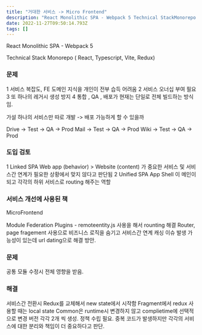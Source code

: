 ```yaml
---
title: "거대한 서비스 -> Micro Frontend"
description: "React Monolithic SPA - Webpack 5 Technical StackMonorepo ( React, Typescript, Vite, Redux) 1 서비스 복잡도, FE 도메인 지식을 개인이 전부 습득 어려움2 서비스 오너십 부여 필요 3 또 하나의 "
date: 2022-11-27T09:50:14.793Z
tags: []
---
```

React Monolithic SPA - Webpack 5 

Technical Stack
Monorepo ( React, Typescript, Vite, Redux) 

### 문제
1 서비스 복잡도, FE 도메인 지식을 개인이 전부 습득 어려움
2 서비스 오너십 부여 필요 
3 또 하나의 레거시 생성 방지 
4 통합 , QA , 배포가 현재는 단일로 전체 빌드하는 방식임. 

가설
하나의 서비스만 따로 개발 -> 배포 가능하게 할 수 있을까 

Drive -> Test -> QA -> Prod
Mail -> Test -> QA -> Prod
Wiki -> Test -> QA -> Prod

### 도입 검토
1 Linked SPA
Web app (behavior) > Website (content) 가 중요한 서비스 및 서비스간 연계가 필요한 상황에서 맞지 않다고 판단됨
2 Unified SPA 
App Shell 이 메인이되고 각각의 하위 서비스로 routing 해주는 역할


### 서비스 개선에 사용된 책 
MicroFrontend 

Module Federation Plugins - remoteentity.js 사용을 해서 rounting 해결 
Router, page fragement 사용으로 비즈니스 로직을 숨기고 서비스간 연계
캐싱 이슈 발생 가능성이 있는데 url dating으로 해결 방안.

### 문제
공통 모듈 수정시 전체 영향을 받음. 
### 해결 
서비스간 전환시 Redux를 교체해서 new state에서 시작함 
Fragment에서 redux 사용할 때는 local state 
Common은 runtime시 변경하지 않고 complietime에 선택적으로 변경 
버전 각각 2개 씩 생성. 정책 수립 필요. 
중복 코드가 발생하지만 각각의 서비스에 대한 분리와 책임이 더 중요하다고 판단. 
